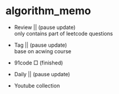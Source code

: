 # algorithm_memo

- Review || (pause update)    
only contains part of leetcode questions  

- Tag  || (pause update)     
base on acwing course   

- 91code □ (finished)

- Daily || (pause update) 

- Youtube collection 


